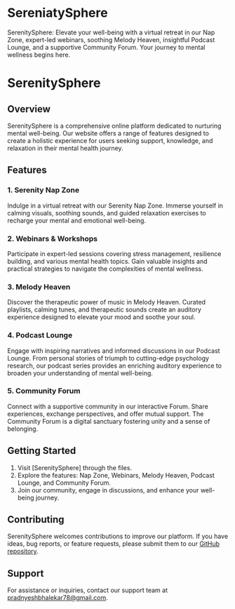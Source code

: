 # SereniatySphere
SerenitySphere: Elevate your well-being with a virtual retreat in our Nap Zone, expert-led webinars, soothing Melody Heaven, insightful Podcast Lounge, and a supportive Community Forum. Your journey to mental wellness begins here.
# SerenitySphere

## Overview

SerenitySphere is a comprehensive online platform dedicated to nurturing mental well-being. Our website offers a range of features designed to create a holistic experience for users seeking support, knowledge, and relaxation in their mental health journey.

## Features

### 1. Serenity Nap Zone

Indulge in a virtual retreat with our Serenity Nap Zone. Immerse yourself in calming visuals, soothing sounds, and guided relaxation exercises to recharge your mental and emotional well-being.

### 2. Webinars & Workshops

Participate in expert-led sessions covering stress management, resilience building, and various mental health topics. Gain valuable insights and practical strategies to navigate the complexities of mental wellness.

### 3. Melody Heaven

Discover the therapeutic power of music in Melody Heaven. Curated playlists, calming tunes, and therapeutic sounds create an auditory experience designed to elevate your mood and soothe your soul.

### 4. Podcast Lounge

Engage with inspiring narratives and informed discussions in our Podcast Lounge. From personal stories of triumph to cutting-edge psychology research, our podcast series provides an enriching auditory experience to broaden your understanding of mental well-being.

### 5. Community Forum

Connect with a supportive community in our interactive Forum. Share experiences, exchange perspectives, and offer mutual support. The Community Forum is a digital sanctuary fostering unity and a sense of belonging.

## Getting Started

1. Visit [SerenitySphere] through the files.
2. Explore the features: Nap Zone, Webinars, Melody Heaven, Podcast Lounge, and Community Forum.
3. Join our community, engage in discussions, and enhance your well-being journey.

## Contributing

SerenitySphere welcomes contributions to improve our platform. If you have ideas, bug reports, or feature requests, please submit them to our [GitHub repository](https://github.com/SerenitySphere/feedback).

## Support

For assistance or inquiries, contact our support team at pradnyeshbhalekar78@gmail.com.


##
